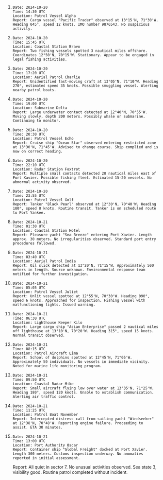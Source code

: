
1. ```
   Date: 2024-10-20
   Time: 14:30 UTC
   Location: Patrol Vessel Alpha
   Report: Cargo vessel "Pacific Trader" observed at 13°15'N, 71°30'W. Heading 045°, speed 12 knots. IMO number 9876543. No suspicious activity.
   ```

2. ```
   Date: 2024-10-20
   Time: 15:45 UTC
   Location: Coastal Station Bravo
   Report: Two fishing vessels spotted 3 nautical miles offshore. Coordinates 12°50'N, 70°15'W. Stationary. Appear to be engaged in legal fishing activities.
   ```

3. ```
   Date: 2024-10-20
   Time: 17:20 UTC
   Location: Aerial Patrol Charlie
   Report: Unidentified fast-moving craft at 13°05'N, 71°10'W. Heading 270°, estimated speed 35 knots. Possible smuggling vessel. Alerting nearby patrol boats.
   ```

4. ```
   Date: 2024-10-20
   Time: 19:00 UTC
   Location: Submarine Delta
   Report: Large underwater contact detected at 12°40'N, 70°55'W. Moving slowly, depth 200 meters. Possibly whale or submarine. Continuing to monitor.
   ```

5. ```
   Date: 2024-10-20
   Time: 20:30 UTC
   Location: Patrol Vessel Echo
   Report: Cruise ship "Ocean Star" observed entering restricted zone at 13°30'N, 71°45'W. Advised to change course. Ship complied and is now on correct heading.
   ```

6. ```
   Date: 2024-10-20
   Time: 22:10 UTC
   Location: Radar Station Foxtrot
   Report: Multiple small contacts detected 20 nautical miles east of Port Xavier. Possible fishing fleet. Estimated 15-20 vessels. No abnormal activity observed.
   ```

7. ```
   Date: 2024-10-20
   Time: 23:55 UTC
   Location: Patrol Vessel Golf
   Report: Tanker "Black Pearl" observed at 12°30'N, 70°40'W. Heading 180°, speed 8 knots. Routine transit. Tanker is on scheduled route to Port Yankee.
   ```

8. ```
   Date: 2024-10-21
   Time: 01:30 UTC
   Location: Coastal Station Hotel
   Report: Pleasure yacht "Sea Breeze" entering Port Xavier. Length approx. 30 meters. No irregularities observed. Standard port entry procedures followed.
   ```

9. ```
   Date: 2024-10-21
   Time: 03:40 UTC
   Location: Aerial Patrol India
   Report: Oil slick detected at 13°20'N, 71°15'W. Approximately 500 meters in length. Source unknown. Environmental response team notified for further investigation.
   ```

10. ```
    Date: 2024-10-21
    Time: 05:05 UTC
    Location: Patrol Vessel Juliet
    Report: Unlit vessel spotted at 12°55'N, 70°30'W. Heading 090°, speed 6 knots. Approached for inspection. Fishing vessel with malfunctioning lights. Issued warning.
    ```

11. ```
    Date: 2024-10-21
    Time: 06:30 UTC
    Location: Lighthouse Keeper Kilo
    Report: Large cargo ship "Asian Enterprise" passed 2 nautical miles off lighthouse at 13°10'N, 70°20'W. Heading 315°, speed 15 knots. Normal transit observed.
    ```

12. ```
    Date: 2024-10-21
    Time: 08:15 UTC
    Location: Patrol Aircraft Lima
    Report: School of dolphins spotted at 12°45'N, 71°05'W. Approximately 50 individuals. No vessels in immediate vicinity. Noted for marine life monitoring program.
    ```

13. ```
    Date: 2024-10-21
    Time: 09:50 UTC
    Location: Coastal Radar Mike
    Report: Small aircraft flying low over water at 13°35'N, 71°25'W. Heading 180°, speed 120 knots. Unable to establish communication. Alerting air traffic control.
    ```

14. ```
    Date: 2024-10-21
    Time: 11:25 UTC
    Location: Patrol Boat November
    Report: Intercepted distress call from sailing yacht "Windseeker" at 12°38'N, 70°48'W. Reporting engine failure. Proceeding to assist. ETA 30 minutes.
    ```

15. ```
    Date: 2024-10-21
    Time: 13:00 UTC
    Location: Port Authority Oscar
    Report: Container ship "Global Freight" docked at Port Xavier. Length 300 meters. Customs inspection underway. No anomalies reported in initial assessment.
    ```
     Report: All quiet in sector 7. No unusual activities observed. Sea state 3, visibility good. Routine patrol completed without incident.
     ```

